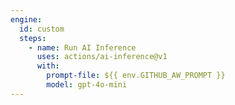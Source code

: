 ```yaml
---
engine:
  id: custom
  steps:
    - name: Run AI Inference
      uses: actions/ai-inference@v1
      with:
        prompt-file: ${{ env.GITHUB_AW_PROMPT }}
        model: gpt-4o-mini
---
```


<!--
This shared configuration sets up a custom agentic engine using GitHub's AI inference action.

**Note**: When using this shared configuration, ensure your workflow includes `models: read` permission.
-->
